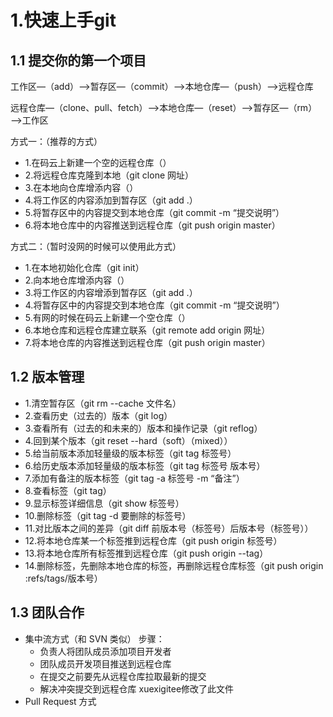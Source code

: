 # 1.快速上手git

## 1.1 提交你的第一个项目

工作区—（add）—>暂存区—（commit）—>本地仓库—（push）—>远程仓库

远程仓库—（clone、pull、fetch）—>本地仓库—（reset）—>暂存区—（rm）—>工作区



方式一：（推荐的方式）

- 1.在码云上新建一个空的远程仓库（）
- 2.将远程仓库克隆到本地（git clone 网址）
- 3.在本地向仓库增添内容（）
- 4.将工作区的内容添加到暂存区（git add .）
- 5.将暂存区中的内容提交到本地仓库（git commit -m “提交说明”）
- 6.将本地仓库中的内容推送到远程仓库（git push origin master）





方式二：（暂时没网的时候可以使用此方式）

- 1.在本地初始化仓库（git init）
- 2.向本地仓库增添内容（）
- 3.将工作区的内容增添到暂存区（git add .）
- 4.将暂存区中的内容提交到本地仓库（git commit -m “提交说明”）
- 5.有网的时候在码云上新建一个空仓库（）
- 6.本地仓库和远程仓库建立联系（git remote add origin 网址）
- 7.将本地仓库的内容推送到远程仓库（git push origin master）



## 1.2 版本管理

- 1.清空暂存区（git rm --cache 文件名）
- 2.查看历史（过去的）版本（git log）
- 3.查看所有（过去的和未来的）版本和操作记录（git reflog）
- 4.回到某个版本（git reset --hard（soft）（mixed））
- 5.给当前版本添加轻量级的版本标签（git tag 标签号）
- 6.给历史版本添加轻量级的版本标签（git tag 标签号 版本号）
- 7.添加有备注的版本标签（git tag -a 标签号 -m “备注”）
- 8.查看标签（git tag）
- 9.显示标签详细信息（git show 标签号）
- 10.删除标签（git tag -d 要删除的标签号）
- 11.对比版本之间的差异（git diff 前版本号（标签号）后版本号（标签号））
- 12.将本地仓库某一个标签推到远程仓库（git push origin 标签号）
- 13.将本地仓库所有标签推到远程仓库（git push origin --tag）
- 14.删除标签，先删除本地仓库的标签，再删除远程仓库标签（git push origin :refs/tags/版本号）


## 1.3 团队合作

- 集中流方式（和 SVN 类似）
  步骤：
  - 负责人将团队成员添加项目开发者
  - 团队成员开发项目推送到远程仓库
  - 在提交之前要先从远程仓库拉取最新的提交
  - 解决冲突提交到远程仓库
xuexigitee修改了此文件
- Pull Request 方式


